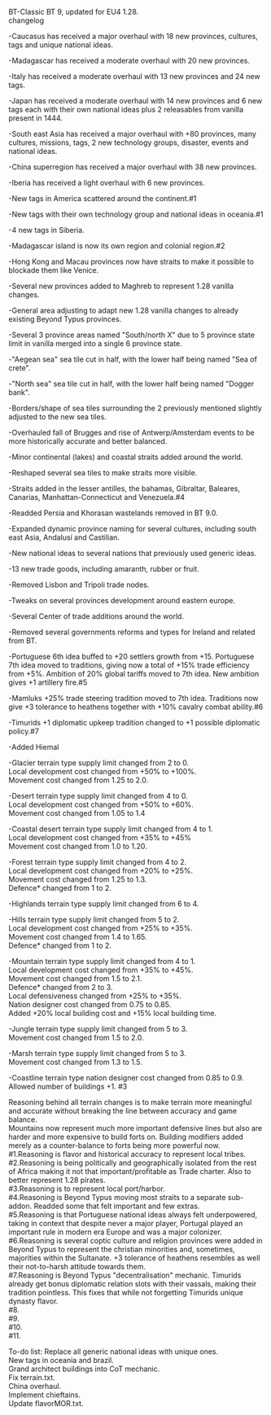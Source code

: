 BT-Classic
BT 9, updated for EU4 1.28.\
changelog

-Caucasus has received a major overhaul with 18 new provinces, cultures, tags and unique national ideas.

-Madagascar has received a moderate overhaul with 20 new provinces.

-Italy has received a moderate overhaul with 13 new provinces and 24 new tags.

-Japan has received a moderate overhaul with 14 new provinces and 6 new tags each with their own national ideas plus 2 releasables from vanilla present in 1444.

-South east Asia has received a major overhaul with +80 provinces, many cultures, missions, tags, 2 new technology groups, disaster, events and national ideas.

-China superregion has received a major overhaul with 38 new provinces.

-Iberia has received a light overhaul with 6 new provinces.

-New tags in America scattered around the continent.#1

-New tags with their own technology group and national ideas in oceania.#1

-4 new tags in Siberia.

-Madagascar island is now its own region and colonial region.#2

-Hong Kong and Macau provinces now have straits to make it possible to blockade them like Venice.

-Several new provinces added to Maghreb to represent 1.28 vanilla changes.

-General area adjusting to adapt new 1.28 vanilla changes to already existing Beyond Typus provinces.

-Several 3 province areas named "South/north X" due to 5 province state limit in vanilla merged into a single 6 province state.

-"Aegean sea" sea tile cut in half, with the lower half being named "Sea of crete".

-"North sea" sea tile cut in half, with the lower half being named "Dogger bank".

-Borders/shape of sea tiles surrounding the 2 previously mentioned slightly adjusted to the new sea tiles.

-Overhauled fall of Brugges and rise of Antwerp/Amsterdam events to be more historically accurate and better balanced.

-Minor continental (lakes) and coastal straits added around the world.

-Reshaped several sea tiles to make straits more visible.

-Straits added in the lesser antilles, the bahamas, Gibraltar, Baleares, Canarias, Manhattan-Connecticut and Venezuela.#4

-Readded Persia and Khorasan wastelands removed in BT 9.0.

-Expanded dynamic province naming for several cultures, including south east Asia, Andalusí and Castilian.

-New national ideas to several nations that previously used generic ideas.

-13 new trade goods, including amaranth, rubber or fruit.

-Removed Lisbon and Tripoli trade nodes.

-Tweaks on several provinces development around eastern europe.

-Several Center of trade additions around the world.

-Removed several governments reforms and types for Ireland and related from BT.

-Portuguese 6th idea buffed to +20 settlers growth from +15. Portuguese 7th idea moved to traditions, giving now a total of +15% trade efficiency from +5%. Ambition of 20% global tariffs moved to 7th idea. New ambition gives +1 artillery fire.#5

-Mamluks +25% trade steering tradition moved to 7th idea. Traditions now give +3 tolerance to heathens together with +10% cavalry combat ability.#6

-Timurids +1 diplomatic upkeep tradition changed to +1 possible diplomatic policy.#7

-Added Hiemal

-Glacier terrain type supply limit changed from 2 to 0.\
 Local development cost changed from +50% to +100%.\
 Movement cost changed from 1.25 to 2.0.

-Desert terrain type supply limit changed from 4 to 0.\
 Local development cost changed from +50% to +60%.\
 Movement cost changed from 1.05 to 1.4

-Coastal desert terrain type supply limit changed from 4 to 1.\
 Local development cost changed from +35% to +45%\
 Movement cost changed from 1.0 to 1.20.

-Forest terrain type supply limit changed from 4 to 2.\
 Local development cost changed from +20% to +25%.\
 Movement cost changed from 1.25 to 1.3.\
 Defence* changed from 1 to 2.

-Highlands terrain type supply limit changed from 6 to 4.

-Hills terrain type supply limit changed from 5 to 2.\
 Local development cost changed from +25% to +35%.\
 Movement cost changed from 1.4 to 1.65.\
 Defence* changed from 1 to 2.

-Mountain terrain type supply limit changed from 4 to 1. \
 Local development cost changed from +35% to +45%. \
 Movement cost changed from 1.5 to 2.1. \
 Defence* changed from 2 to 3. \
 Local defensiveness changed from +25% to +35%. \
 Nation designer cost changed from 0.75 to 0.85. \
 Added +20% local building cost and +15% local building time.

-Jungle terrain type supply limit changed from 5 to 3.\
 Movement cost changed from 1.5 to 2.0.

-Marsh terrain type supply limit changed from 5 to 3.\
 Movement cost changed from 1.3 to 1.5.

-Coastline terrain type nation designer cost changed from 0.85 to 0.9.\
 Allowed number of buildings +1. #3
 
 Reasoning behind all terrain changes is to make terrain more meaningful and accurate without breaking the line between accuracy and game balance.\
 Mountains now represent much more important defensive lines but also are harder and more expensive to build forts on. Building modifiers added merely as a counter-balance to forts being more powerful now.\
 #1.Reasoning is flavor and historical accuracy to represent local tribes.\
 #2.Reasoning is being politically and geographically isolated from the rest of Africa making it not that important/profitable as Trade charter. Also to better represent 1.28 pirates.\
 #3.Reasoning is to represent local port/harbor.\
 #4.Reasoning is Beyond Typus moving most straits to a separate sub-addon. Readded some that felt important and few extras.\
 #5.Reasoning is that Portuguese national ideas always felt underpowered, taking in context that despite never a major player, Portugal played an important rule in modern era Europe and was a major colonizer.\
 #6.Reasoning is several coptic culture and religion provinces were added in Beyond Typus to represent the christian minorities and, sometimes, majorities within the Sultanate. +3 tolerance of heathens resembles as well their not-to-harsh attitude towards them.\
 #7.Reasoning is Beyond Typus "decentralisation" mechanic. Timurids already get bonus diplomatic relation slots with their vassals, making their tradition pointless. This fixes that while not forgetting Timurids unique dynasty flavor.\
 #8.\
 #9.\
 #10.\
 #11.

 
To-do list:
 Replace all generic national ideas with unique ones.\
 New tags in oceania and brazil.\
 Grand architect buildings into CoT mechanic.\
 Fix terrain.txt.\
 China overhaul.\
 Implement chieftains.\
 Update flavorMOR.txt.
